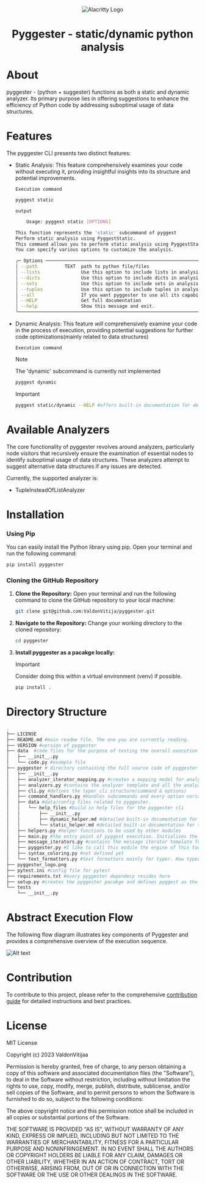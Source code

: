 <!-- # nettxio_cli -->
<!-- <p align="center"> -->
  <!-- <img src="pyggester_logo.png" alt="NETTXIO CLI"> -->
<!-- </p> -->

<p align="center">
    <img alt="Alacritty Logo" src="pyggester_logo.png">
</p>

<h1 align="center">Pyggester - static/dynamic python analysis</h1>


# About

pyggester - (python + suggester) functions as both a static and dynamic analyzer. Its primary purpose lies in offering suggestions to enhance the efficiency of Python code by addressing suboptimal usage of data structures.

# Features

  The pyggester CLI presents two distinct features:
  - Static Analysis: This feature comprehensively examines your code without executing it, providing insightful insights into its structure and potential improvements.
    
    `Execution command`
    ``` bash
    pyggest static
    ```
    `output`
    ```bash
        Usage: pyggest static [OPTIONS]

    This function represents the 'static' subcommand of pyggest
    Perform static analysis using PyggestStatic.
    This command allows you to perform static analysis using PyggestStatic, a tool for analyzing Python code.
    You can specify various options to customize the analysis.

    ╭─ Options ──────────────────────────────────────────────────────────────────────────────────────────────────╮
    │ --path          TEXT  path to python file/files                                                            │
    │ --lists               Use this option to include lists in analysis                                         │
    │ --dicts               Use this option to include dicts in analysis                                         │
    │ --sets                Use this option to include sets in analysis                                          │
    │ --tuples              Use this option to include tuples in analysis                                        │
    │ --all                 If you want pyggester to use all its capabilites use this option                     │
    │ --HELP                Get full documentation                                                               │
    │ --help                Show this message and exit.                                                          │
    ╰────────────────────────────────────────────────────────────────────────────────────────────────────────────╯
    ```

  - Dynamic Analysis: This feature *will* comprehensively examine your code in the process of execution, providing potential suggestions for further code optimizations(mainly related to data structures)

    `Execution command`

    > [!NOTE]
    > The 'dynamic' subcommand is currently not implemented

    ``` bash
    pyggest dynamic
    ```

    > [!IMPORTANT]
    >  ```bash 
    >  pyggest static/dynamic --HELP #offers built-in documentation for detailed usage
    >  ```


# Available Analyzers

The core functionality of pyggester revolves around analyzers, particularly node visitors that recursively ensure the examination of essential nodes to identify suboptimal usage of data structures. These analyzers attempt to suggest alternative data structures if any issues are detected.

Currently, the supported analyzer is:

  - TupleInsteadOfListAnalyzer

# Installation

  ### Using Pip
  You can easily install the Python library using pip. Open your terminal and run the following command:
  ```bash
  pip install pyggester

  ```


  ### Cloning the GitHub Repository

  1. **Clone the Repository:** Open your terminal and run the following command to clone the GitHub repository to your local machine:

      ```bash
      git clone git@github.com:ValdonVitija/pyggester.git
      ```
  2. **Navigate to the Repository:** Change your working directory to the cloned repository:

      ```bash
      cd pyggester
      ```
  3. **Install pyggester as a pacakge locally:** 
      > [!IMPORTANT]
      > Consider doing this within a virtual environment (venv) if possible.

      ```bash
      pip install .
      ```



# Directory Structure
```bash
.
├── LICENSE
├── README.md #main readme file. The one you are currently reading.
├── VERSION #version of pyggester
├── data  #code files for the purpose of testing the overall execution of pyggester while developing the code
│   ├── __init__.py 
│   └── code.py #example file
├── pyggester # directory containing the full source code of pyggester
│   ├── __init__.py
│   ├── analyzer_iterator_mapping.py #creates a mapping model for analyzers and message iterators(one to one relationship)
│   ├── analyzers.py #contains the analyzer template and all the analyzers
│   ├── cli.py #defines the typer cli structure(command & options)
│   ├── command_handlers.py #Handles subcommands and every option variation per subcommand.
│   ├── data #data/config files related to pyggester. 
│   │   └── help_files #build in help files for the pyggester cli
│   │       ├── __init__.py 
│   │       ├── dynamic_helper.md #detailed built-in documentation for the dynamic subcommand of pyggest
│   │       └── static_helper.md #detailed built-in documentation for the static subcommand of pyggest
│   ├── helpers.py #helper functions to be used by other modules
│   ├── main.py #the entry point of pyggest execution. Initializes the typer cli app and prints the ascii logo of pyggester
│   ├── message_iterators.py #contains the message iterator template for analyzers and all message iterators
│   ├── pyggester.py #I like to call this module the engine of this tool because it glues all the different parts together.
│   ├── syntax_coloring.py #not defined yet
│   └── text_formatters.py #text formatters mainly for typer. How typer messages get streamed to the standard console
├── pyggester_logo.png
├── pytest.ini #config file for pytest
├── requirements.txt #every pyggester dependecy resides here
├── setup.py #creates the pyggester pacakge and defines pyggest as the entry point command to execute pyggester
└── tests 
    └── __init__.py
```
# Abstract Execution Flow

The following flow diagram illustrates key components of Pyggester and provides a comprehensive overview of the execution sequence.

![Alt text](pyggester_abstract_execution_flow.png)


# Contribution

To contribute to this project, please refer to the comprehensive  [contribution guide](contributing.md)  for detailed instructions and best practices.

# License

MIT License

Copyright (c) 2023 ValdonVitijaa

Permission is hereby granted, free of charge, to any person obtaining a copy
of this software and associated documentation files (the "Software"), to deal
in the Software without restriction, including without limitation the rights
to use, copy, modify, merge, publish, distribute, sublicense, and/or sell
copies of the Software, and to permit persons to whom the Software is
furnished to do so, subject to the following conditions:

The above copyright notice and this permission notice shall be included in all
copies or substantial portions of the Software.

THE SOFTWARE IS PROVIDED "AS IS", WITHOUT WARRANTY OF ANY KIND, EXPRESS OR
IMPLIED, INCLUDING BUT NOT LIMITED TO THE WARRANTIES OF MERCHANTABILITY,
FITNESS FOR A PARTICULAR PURPOSE AND NONINFRINGEMENT. IN NO EVENT SHALL THE
AUTHORS OR COPYRIGHT HOLDERS BE LIABLE FOR ANY CLAIM, DAMAGES OR OTHER
LIABILITY, WHETHER IN AN ACTION OF CONTRACT, TORT OR OTHERWISE, ARISING FROM,
OUT OF OR IN CONNECTION WITH THE SOFTWARE OR THE USE OR OTHER DEALINGS IN THE
SOFTWARE.


